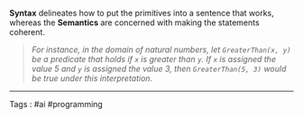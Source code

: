 **Syntax** delineates how to put the primitives into a sentence that works, whereas the **Semantics** are concerned with making the statements coherent. 

> *For instance, in the domain of natural numbers, let `GreaterThan(x, y)` be a predicate that holds if `x` is greater than `y`. If `x` is assigned the value 5 and `y` is assigned the value 3, then `GreaterThan(5, 3)` would be true under this interpretation.*

___
Tags : #ai #programming 